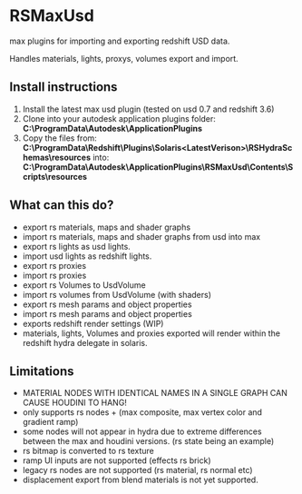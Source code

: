 # RSMaxUsd
max plugins for importing and exporting redshift USD data.

Handles materials, lights, proxys, volumes export and import.

## Install instructions
1. Install the latest max usd plugin  (tested on usd 0.7 and redshift 3.6)
1. Clone into your autodesk application plugins folder: **C:\ProgramData\Autodesk\ApplicationPlugins**
1. Copy the files from:  
**C:\ProgramData\Redshift\Plugins\Solaris\<LatestVerison>\RSHydraSchemas\resources**
into:  
**C:\ProgramData\Autodesk\ApplicationPlugins\RSMaxUsd\Contents\Scripts\resources**
## What can this do?
* export rs materials, maps and shader graphs
* import rs materials, maps and shader graphs from usd into max
* export rs lights as usd lights.
* import usd lights as redshift lights.
* export rs proxies
* import rs proxies
* export rs Volumes to UsdVolume
* import rs volumes from UsdVolume (with shaders)
* export rs mesh params and object properties
* import rs mesh params and object properties
* exports redshift render settings (WIP)
* materials, lights, Volumes and proxies exported will render within the redshift hydra delegate in solaris.

## Limitations
* MATERIAL NODES WITH IDENTICAL NAMES IN A SINGLE GRAPH CAN CAUSE HOUDINI TO HANG!
* only supports rs nodes + (max composite, max vertex color and gradient ramp)
* some nodes will not appear in hydra due to extreme differences between the max and houdini versions. (rs state being an example)
* rs bitmap is converted to rs texture
* ramp UI inputs are not supported (effects rs brick)
* legacy rs nodes are not supported (rs material, rs normal etc)
* displacement export from blend materials is not yet supported.
